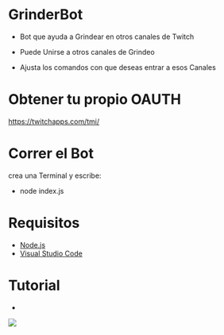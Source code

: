 # GrinderBot

- Bot que ayuda a Grindear en otros canales de Twitch

- Puede Unirse a otros canales de Grindeo

- Ajusta los comandos con que deseas entrar a esos Canales


# Obtener tu propio OAUTH
https://twitchapps.com/tmi/

# Correr el Bot
 crea una Terminal y escribe:
 - node index.js
 
 # Requisitos
 - [Node.js](https://nodejs.org/en/)
 - [Visual Studio Code](https://code.visualstudio.com/download)


# Tutorial
-
![](src://1.png)
